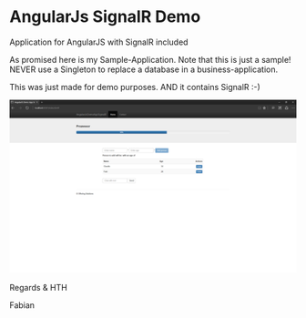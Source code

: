 # AngularJs SignalR Demo

Application for AngularJS with SignalR included

As promised here is my Sample-Application. Note that this is just a sample! NEVER use a Singleton to replace a database in a business-application.

This was just made for demo purposes. AND it contains SignalR :-)

![Screen](_gitAssets/screen.png)

Regards & HTH

Fabian
